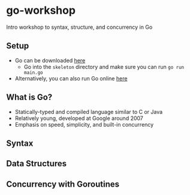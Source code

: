 # go-workshop

Intro workshop to syntax, structure, and concurrency in Go

## Setup
  - Go can be downloaded [here](https://golang.org/dl/)
    - Go into the `skeleton` directory and make sure you can run `go run main.go`
  - Alternatively, you can also run Go online [here](https://repl.it/languages/Go)

## What is Go?
  - Statically-typed and compiled language similar to C or Java
  - Relatively young, developed at Google around 2007
  - Emphasis on speed, simplicity, and built-in concurrency
  
## Syntax

## Data Structures

## Concurrency with Goroutines